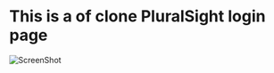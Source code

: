# This is a of clone PluralSight login page

![ScreenShot](https://raw.github.com/azammustafa66/PluralSight_Login/master/Screenshot.png)